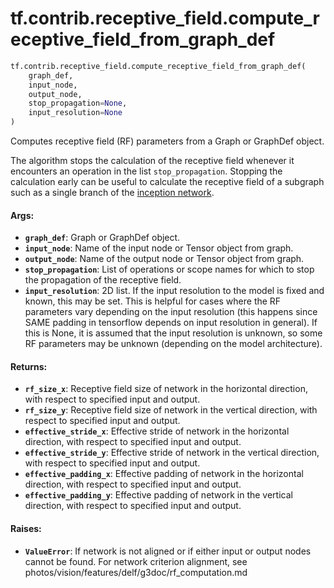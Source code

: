 <div itemscope itemtype="http://developers.google.com/ReferenceObject">
<meta itemprop="name" content="tf.contrib.receptive_field.compute_receptive_field_from_graph_def" />
<meta itemprop="path" content="Stable" />
</div>

# tf.contrib.receptive_field.compute_receptive_field_from_graph_def

``` python
tf.contrib.receptive_field.compute_receptive_field_from_graph_def(
    graph_def,
    input_node,
    output_node,
    stop_propagation=None,
    input_resolution=None
)
```

Computes receptive field (RF) parameters from a Graph or GraphDef object.

The algorithm stops the calculation of the receptive field whenever it
encounters an operation in the list `stop_propagation`. Stopping the
calculation early can be useful to calculate the receptive field of a
subgraph such as a single branch of the
[inception network](https://arxiv.org/abs/1512.00567).

#### Args:

* <b>`graph_def`</b>: Graph or GraphDef object.
* <b>`input_node`</b>: Name of the input node or Tensor object from graph.
* <b>`output_node`</b>: Name of the output node or Tensor object from graph.
* <b>`stop_propagation`</b>: List of operations or scope names for which to stop the
    propagation of the receptive field.
* <b>`input_resolution`</b>: 2D list. If the input resolution to the model is fixed and
    known, this may be set. This is helpful for cases where the RF parameters
    vary depending on the input resolution (this happens since SAME padding in
    tensorflow depends on input resolution in general). If this is None, it is
    assumed that the input resolution is unknown, so some RF parameters may be
    unknown (depending on the model architecture).


#### Returns:

* <b>`rf_size_x`</b>: Receptive field size of network in the horizontal direction, with
    respect to specified input and output.
* <b>`rf_size_y`</b>: Receptive field size of network in the vertical direction, with
    respect to specified input and output.
* <b>`effective_stride_x`</b>: Effective stride of network in the horizontal direction,
    with respect to specified input and output.
* <b>`effective_stride_y`</b>: Effective stride of network in the vertical direction,
    with respect to specified input and output.
* <b>`effective_padding_x`</b>: Effective padding of network in the horizontal
    direction, with respect to specified input and output.
* <b>`effective_padding_y`</b>: Effective padding of network in the vertical
    direction, with respect to specified input and output.


#### Raises:

* <b>`ValueError`</b>: If network is not aligned or if either input or output nodes
    cannot be found. For network criterion alignment, see
    photos/vision/features/delf/g3doc/rf_computation.md
